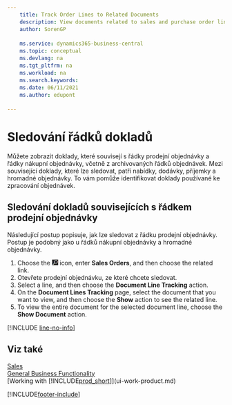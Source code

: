 ```yaml
---
    title: Track Order Lines to Related Documents
    description: View documents related to sales and purchase order lines, like quotes, shipments, receipts, and blanket orders, to identify documents used to process orders.
    author: SorenGP

    ms.service: dynamics365-business-central
    ms.topic: conceptual
    ms.devlang: na
    ms.tgt_pltfrm: na
    ms.workload: na
    ms.search.keywords:
    ms.date: 06/11/2021
    ms.author: edupont

---
```

# Sledování řádků dokladů
Můžete zobrazit doklady, které souvisejí s řádky prodejní objednávky a řádky nákupní objednávky, včetně z archivovaných řádků objednávek. Mezi související doklady, které lze sledovat, patří nabídky, dodávky, příjemky a hromadné objednávky. To vám pomůže identifikovat doklady používané ke zpracování objednávek.

## Sledování dokladů souvisejících s řádkem prodejní objednávky
Následující postup popisuje, jak lze sledovat z řádku prodejní objednávky. Postup je podobný jako u řádků nákupní objednávky a hromadné objednávky.

1. Choose the ![Lightbulb that opens the Tell Me feature.](media/ui-search/search_small.png "Tell me what you want to do") icon, enter **Sales Orders**, and then choose the related link.
2. Otevřete prodejní objednávku, ze které chcete sledovat.
3. Select a line, and then choose the **Document Line Tracking** action.
4. On the **Document Lines Tracking** page, select the document that you want to view, and then choose the **Show** action to see the related line.
5. To view the entire document for the selected document line, choose the **Show Document** action.

[!INCLUDE [line-no-info](includes/line-no-info.md)]

## Viz také
[Sales](sales-manage-sales.md)  
[General Business Functionality](ui-across-business-areas.md)  
[Working with [!INCLUDE[prod_short](includes/prod_short.md)]](ui-work-product.md)


[!INCLUDE[footer-include](includes/footer-banner.md)]